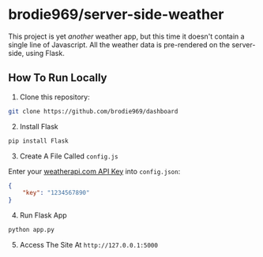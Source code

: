 # brodie969/server-side-weather

This project is yet *another* weather app, but this time it doesn't contain a single line of Javascript. All the weather data is pre-rendered on the server-side, using Flask.

## How To Run Locally

1. Clone this repository:

```bash
git clone https://github.com/brodie969/dashboard
```

2. Install Flask

```bash
pip install Flask
```

3. Create A File Called `config.js`

Enter your [weatherapi.com API Key](https://www.weatherapi.com/) into `config.json`:

```JSON
{
    "key": "1234567890"
}
```

4. Run Flask App

```bash
python app.py
```

5. Access The Site At `http://127.0.0.1:5000`
